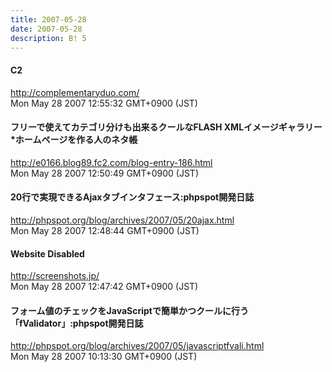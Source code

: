 ```yaml
---
title: 2007-05-28
date: 2007-05-28
description: B! 5
---
```


#### C2 
http://complementaryduo.com/<br>
Mon May 28 2007 12:55:32 GMT+0900 (JST)<br>


#### フリーで使えてカテゴリ分けも出来るクールなFLASH XMLイメージギャラリー*ホームページを作る人のネタ帳
http://e0166.blog89.fc2.com/blog-entry-186.html<br>
Mon May 28 2007 12:50:49 GMT+0900 (JST)<br>


#### 20行で実現できるAjaxタブインタフェース:phpspot開発日誌
http://phpspot.org/blog/archives/2007/05/20ajax.html<br>
Mon May 28 2007 12:48:44 GMT+0900 (JST)<br>


#### Website Disabled
http://screenshots.jp/<br>
Mon May 28 2007 12:47:42 GMT+0900 (JST)<br>


#### フォーム値のチェックをJavaScriptで簡単かつクールに行う「fValidator」:phpspot開発日誌
http://phpspot.org/blog/archives/2007/05/javascriptfvali.html<br>
Mon May 28 2007 10:13:30 GMT+0900 (JST)<br>


